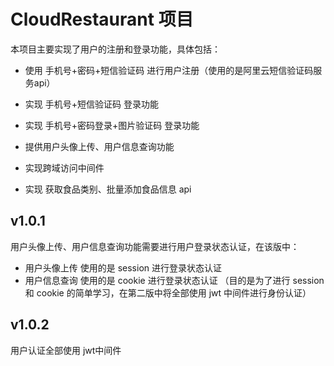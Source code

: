 # CloudRestaurant 项目

本项目主要实现了用户的注册和登录功能，具体包括：

+ 使用 手机号+密码+短信验证码 进行用户注册（使用的是阿里云短信验证码服务api）
+ 实现 手机号+短信验证码 登录功能
+ 实现 手机号+密码登录+图片验证码 登录功能
+ 提供用户头像上传、用户信息查询功能
+ 实现跨域访问中间件

+ 实现 获取食品类别、批量添加食品信息 api

## v1.0.1
用户头像上传、用户信息查询功能需要进行用户登录状态认证，在该版中：
+ 用户头像上传 使用的是 session 进行登录状态认证
+ 用户信息查询 使用的是 cookie 进行登录状态认证
（目的是为了进行 session 和 cookie 的简单学习，在第二版中将全部使用 jwt 中间件进行身份认证）

## v1.0.2
用户认证全部使用 jwt中间件 
